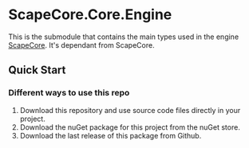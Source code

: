 # ScapeCore.Core.Engine

This is the submodule that contains the main types used in the engine [ScapeCore](https://github.com/Papishushi/ScapeCore). It's dependant from ScapeCore.

## Quick Start

### Different ways to use this repo

1. Download this repository and use source code files directly in your project.
2. Download the nuGet package for this project from the nuGet store.
3. Download the last release of this package from Github.

